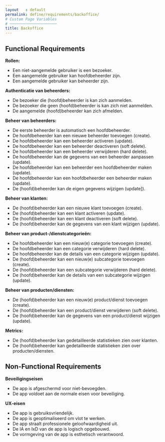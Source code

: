 ```yaml
---
layout   : default
permalink: define/requirements/backoffice/
# Custom Page Variables
# ─────────────────────
title: Backoffice
---
```


Functional Requirements
-----------------------

**Rollen:**
- Een niet-aangemelde gebruiker is een bezoeker.
- Een aangemelde gebruiker kan hoofdbeheerder zijn.
- Een aangemelde gebruiker kan beheerder zijn.

**Authenticatie van beheerders:**
- De bezoeker die (hoofd)beheerder is kan zich aanmelden.
- De bezoeker die geen (hoofd)beheerder is kan zich niet aanmelden.
- De aangemelde (hoofd)beheerder kan zich afmelden.

**Beheer van beheerders:**
- De eerste beheerder is automatisch een hoofdbeheerder.
- De hoofdbeheerder kan een nieuwe beheerder toevoegen (create).
- De hoofdbeheerder kan een beheerder activeren (update).
- De hoofdbeheerder kan een beheerder deactiveren (soft delete).
- De hoofdbeheerder kan een beheerder verwijderen (hard delete).
- De hoofdbeheerder kan de gegevens van een beheerder aanpassen (update).
- De hoofdbeheerder kan een beheerder een hoofdbeheerder maken (update).
- De hoofdbeheerder kan een hoofdbeheerder een beheerder maken (update).
- De (hoofd)beheerder kan de eigen gegevens wijzigen (update]).

**Beheer van klanten:**
- De (hoofd)beheerder kan een nieuwe klant toevoegen (create).
- De (hoofd)beheerder kan een klant activeren (update).
- De (hoofd)beheerder kan een klant deactiveren (soft delete).
- De (hoofd)beheerder kan de gegevens van een klant wijzigen (update).

**Beheer van product-/dienstcategorieën:**
- De hoofdbeheerder kan een nieuw(e) categorie toevoegen (create).
- De hoofdbeheerder kan een categorie verwijderen (hard delete).
- De hoofdbeheerder kan de details van een categorie wijzigen (update).
- De (hoofd)beheerder kan een nieuw(e) subcategorie toevoegen (create).
- De (hoofd)beheerder kan een subcategorie verwijderen (hard delete).
- De (hoofd)beheerder kan de details van een subcategorie wijzigen (update).

**Beheer van producten/diensten:**
- De (hoofd)beheerder kan een nieuw(e) product/dienst toevoegen (create).
- De (hoofd)beheerder kan een product/dienst verwijderen (soft delete).
- De (hoofd)beheerder kan de gegevens van een product/dienst wijzigen (update).

**Metrics:**
- De (hoofd)beheerder kan gedetailleerde statistieken zien over klanten.
- De (hoofd)beheerder kan gedetailleerde statistieken zien over producten/diensten.

Non-Functional Requirements
---------------------------

**Beveiligingseisen**
- De app is afgeschermd voor niet-bevoegden.
- De app voldoet aan de normale eisen voor beveiliging.

**UX-eisen**
- De app is gebruiksvriendelijk.
- De app is geoptimaliseerd om vlot te werken.
- De app straalt professionele geloofwaardigheid uit.
- De IA en IxD van de app is logisch opgebouwd.
- De vormgeving van de app is esthetisch verantwoord.